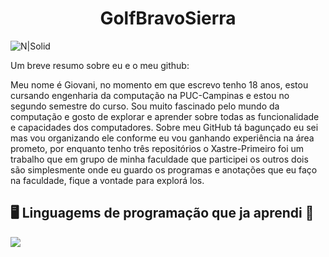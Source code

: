<h1 align="center"> GolfBravoSierra  </h1>	
 
 
 ![N|Solid](https://cdn.discordapp.com/attachments/812636275567099937/1017144066498105394/DALLE_2022-09-07_15.14.22_-_a_old_vw_beetle_parking_in_road_with_a_futuristic_cyberpunck_city_in_the_back_graound_.png)


Um breve resumo sobre eu e o meu github:

Meu nome é Giovani, no momento em que escrevo tenho 18 anos, estou cursando engenharia da computação na PUC-Campinas e estou no segundo semestre do curso. Sou muito fascinado pelo mundo da computação e gosto de explorar e aprender sobre todas as funcionalidade e capacidades dos computadores. 
Sobre meu GitHub tá bagunçado eu sei mas vou organizando ele conforme eu vou ganhando experiência na área prometo, por enquanto tenho três repositórios o Xastre-Primeiro foi um trabalho que em grupo de minha faculdade que participei os outros dois são  simplesmente onde eu guardo os programas e anotações que eu faço na faculdade, fique a vontade para explorá los. 
 


## :desktop_computer: Linguagems de programação que ja aprendi :floppy_disk:
<img src="https://img.shields.io/badge/C-00599C?style=for-the-badge&logo=c&logoColor=white" />



